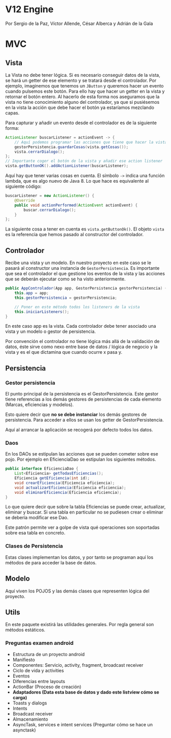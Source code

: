 # V12 Engine

Por Sergio de la Paz, Víctor Allende, César Alberca y Adrián de la Gala

# MVC

## Vista

La Vista no debe tener lógica. Si es necesario conseguir datos de la vista, se hará un getter de ese elemento y se tratará desde el controlador. Por ejemplo, imaginemos que tenemos un `JButton` y queremos hacer un evento cuando pulsemos este botón. Para ello hay que hacer un getter en la vista y retornar el botón entero. Al hacerlo de esta forma nos aseguramos que la vista no tiene conocimiento alguno del controlador, ya que si pusiésemos en la vista la acción que debe hacer el botón ya estaríamos mezclando capas.

Para capturar y añadir un evento desde el controlador es de la siguiente forma:

```java
ActionListener buscarListener = actionEvent -> {
    // Aquí podemos programar las acciones que tiene que hacer la vista y el modelo o la persistencia
    gestorPersistencia.guardarCosas(vista.getCosas());
    vista.cerrarDialogo();
};
// Importante coger el botón de la vista y añadir ese action listener 
vista.getButtonOK().addActionListener(buscarListener);
```

Aquí hay que tener varias cosas en cuenta. El símbolo `->` indica una función lambda, que es algo nuevo de Java 8. Lo que hace es equivalente al siguiente código:

```java
buscarListener = new ActionListener() {
    @Override
    public void actionPerformed(ActionEvent actionEvent) {
        buscar.cerrarDialogo();
    }
};
```

La siguiente cosa a tener en cuenta es `vista.getButtonOk()`. El objeto `vista` es la referencia que hemos pasado al constructor del controlador. 

## Controlador

Recibe una vista y un modelo. En nuestro proyecto en este caso se le pasará al constructor una instancia de `GestorPersistencia`. Es importante que sea el controlador el que gestione los eventos de la vista y las acciones que se deberán ejecutar como se ha visto anteriormente.

```java
public AppControlador(App app, GestorPersistencia gestorPersistencia) {
    this.app = app;
    this.gestorPersistencia = gestorPersistencia;

    // Poner en este método todos los listeners de la vista
    this.iniciarListeners();
}
```

En este caso app es la vista. Cada controlador debe tener asociado una vista y un modelo o gestor de persistencia.

Por convención el controlador no tiene lógica más allá de la validación de datos, éste sirve como nexo entre base de datos / lógica de negocio y la vista y es el que dictamina que cuando ocurre x pasa y.

## Persistencia

### Gestor persistencia

El punto principal de la persistencia es el GestorPersistencia. Este gestor tiene referencias a los demás gestores de persistencias de cada elemento (Marcas, eficiencias y modelos).

Esto quiere decir que __no se debe instanciar__ los demás gestores de persistencia. Para acceder a ellos se usan los getter de GestorPersistencia.

Aquí al arrancar la aplicación se recogerá por defecto todos los datos.

### Daos

En los DAOs se estipulan las acciones que se pueden cometer sobre ese pojo. Por ejemplo en EficienciaDao se estipulan los siguientes métodos.

```java
public interface EficienciaDao {
    List<Eficiencia> getTodasEficiencias();
    Eficiencia getEficiencia(int id);
    void crearEficiencia(Eficiencia eficiencia);
    void actualizarEficiencia(Eficiencia eficiencia);
    void eliminarEficiencia(Eficiencia eficiencia);
}
```

Lo que quiere decir que sobre la tabla Eficiencias se puede crear, actualizar, eliminar y buscar. Si una tabla en particular no se pudiesen crear o eliminar se debería modificar ese Dao.

Este patrón permite ver a golpe de vista qué operaciones son soportadas sobre esa tabla en concreto.

### Clases de Persistencia

Estas clases implementan los datos, y por tanto se programan aquí los métodos de para acceder la base de datos.

## Modelo

Aquí viven los POJOS y las demás clases que representen lógica del proyecto.

## Utils

En este paquete existirá las utilidades generales. Por regla general son métodos estáticos.


### Preguntas examen android

* Estructura de un proyecto android
* Manifiesto
* Componentes: Servicio, activity, fragment, broadcast receiver
* Ciclo de vida y activities
* Eventos
* Diferencias entre layouts
* ActionBar (Proceso de creación)
* __Adaptadores (Data esta base de datos y dado este listview cómo se carga)__
* Toasts y dialogs
* Intents
* Broadcast receiver
* Almacenamiento
* AsyncTask, services e intent services (Preguntar cómo se hace un asynctask)
